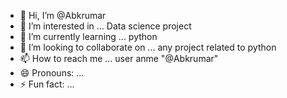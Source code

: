 - 👋 Hi, I’m @Abkrumar
- 👀 I’m interested in ... Data science project
- 🌱 I’m currently learning ... python
- 💞️ I’m looking to collaborate on ... any project related to python
- 📫 How to reach me ... user anme "@Abkrumar"
- 😄 Pronouns: ...
- ⚡ Fun fact: ...

<!---
Abkrumar/Abkrumar is a ✨ special ✨ repository because its `README.md` (this file) appears on your GitHub profile.
You can click the Preview link to take a look at your changes.
--->
